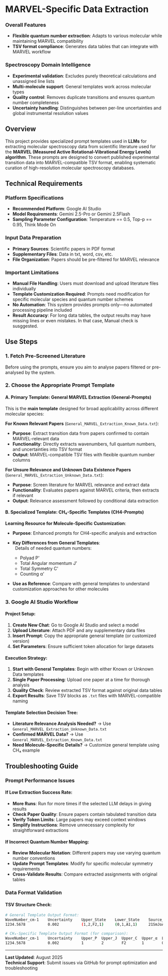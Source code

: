 # MARVEL-Specific Data Extraction

### Overall Features

- **Flexible quantum number extraction**: Adapts to various molecular while maintaining MARVEL compatibility
- **TSV format compliance**: Generates data tables that can integrate with MARVEL workflow

### Spectroscopy Domain Intelligence

- **Experimental validation**: Excludes purely theoretical calculations and unassigned line lists
- **Multi-molecule support**: General templates work across molecular types
- **Quality control**: Removes duplicate transitions and ensures quantum number completeness
- **Uncertainty handling**: Distinguishes between per-line uncertainties and global instrumental resolution values

## Overview

This project provides specialized prompt templates used in **LLMs** for extracting molecular spectroscopy data from scientific literature used for the **MARVEL (Measured Active Rotational-Vibrational Energy Levels) algorithm**. These prompts are designed to convert published experimental transition data into MARVEL-compatible TSV format, enabling systematic curation of high-resolution molecular spectroscopy databases.

## Technical Requirements

### Platform Specifications

- **Recommended Platform**: Google AI Studio
- **Model Requirements**: Gemini 2.5-Pro or Gemini 2.5Flash
- **Sampling Parameter Configuration**: Temperature == 0.5, Top-p == 0.95, Think Mode On

### Input Data Preparation

- **Primary Sources**: Scientific papers in PDF format
- **Supplementary Files**: Data in txt, word, csv, etc.
- **File Organization**: Papers should be pre-filtered for MARVEL relevance

### Important Limitations

- **Manual File Handling**: Users must download and upload literature files individually
- **Template Customization Required**: Prompts need modification for specific molecular species and quantum number schemes
- **No Automation**: This system provides prompts only—no automated processing pipeline included
- **Result Accuracy**: For long data tables, the output results may have missing lines or even mistakes. In that case, Manual check is susggested.

## Use Steps

### 1. Fetch Pre-Screened Literature

Before using the prompts, ensure you aim to analyse papers filtered or pre-analysed by the system.

### 2. Choose the Appropriate Prompt Template

#### A. Primary Template: General MARVEL Extraction (General-Prompts)

This is the **main template** designed for broad applicability across different molecular species:

**For Known Relevant Papers** (`General_MARVEL_Extraction_Known_Data.txt`):

- **Purpose**: Extract transition data from papers confirmed to contain MARVEL-relevant data
- **Functionality**: Directly extracts wavenumbers, full quantum numbers, and uncertainties into TSV format
- **Output**: MARVEL-compatible TSV files with flexible quantum number columns

**For Unsure Relevance and Unknown Data Existence Papers** (`General_MARVEL_Extraction_Unknown_Data.txt`):

- **Purpose**: Screen literature for MARVEL relevance and extract data
- **Functionality**: Evaluates papers against MARVEL criteria, then extracts if relevant
- **Output**: Relevance assessment followed by conditional data extraction

#### B. Specialized Template: CH₄-Specific Templates (CH4-Prompts)

**Learning Resource for Molecule-Specific Customization**:

- **Purpose**: Enhanced prompts for CH4-specific analysis and extraction
- **Key Differences from General Templates**:  
  &nbsp;&nbsp;Details of needed quantum numbers:

  - Polyad P'
  - Total Angular momentum J'
  - Total Symmetry C'
  - Counting α'

- **Use as Reference**: Compare with general templates to understand customization approaches for other molecules

### 3. Google AI Studio Workflow

#### Project Setup:

1. **Create New Chat**: Go to Google AI Studio and select a model
2. **Upload Literature**: Attach PDF and any supplementary data files
3. **Insert Prompt**: Copy the appropriate general template (or customized version)
4. **Set Parameters**: Ensure sufficient token allocation for large datasets

#### Execution Strategy:

1. **Start with General Templates**: Begin with either Known or Unknown Data templates
2. **Single Paper Processing**: Upload one paper at a time for thorough analysis
3. **Quality Check**: Review extracted TSV format against original data tables
4. **Export Results**: Save TSV blocks as `.txt` files with MARVEL-compatible naming

#### Template Selection Decision Tree:

- **Literature Relevance Analysis Needed?** → Use `General_MARVEL_Extraction_Unknown_Data.txt`
- **Confirmed MARVEL Data?** → Use `General_MARVEL_Extraction_Known_Data.txt`
- **Need Molecule-Specific Details?** → Customize general template using CH₄ example

## Troubleshooting Guide

### Prompt Performance Issues

#### If Low Extraction Success Rate:

- **More Runs**: Run for more times if the selected LLM delays in giving results
- **Check Paper Quality**: Ensure papers contain tabulated transition data
- **Verify Token Limits**: Large papers may exceed context windows
- **Simplify Instructions**: Remove unnecessary complexity for straightforward extractions

#### If Incorrect Quantum Number Mapping:

- **Review Molecular Notation**: Different papers may use varying quantum number conventions
- **Update Prompt Templates**: Modify for specific molecular symmetry requirements
- **Cross-Validate Results**: Compare extracted assignments with original tables

### Data Format Validation

#### TSV Structure Check:

```bash
# General Template Output Format:
WaveNumber_cm-1    Uncertainty    Upper_State    Lower_State    Source_tag.rownumber
1234.5678          0.002          (1,2,F2,1)     (0,1,A1,1)     21SmJoAn.001

# CH₄-Specific Template Output Format (for comparison):
WaveNumber_cm-1    Uncertainty    Upper_P  Upper_J  Upper_C  Upper_α  Lower_P  Lower_J  Lower_C  Lower_α  Source_tag.rownumber
1234.5678          0.002          1        2        F2       1        0        1        A1       1        21SmJoAn.001
```

---

**Last Updated**: August 2025  
**Technical Support**: Submit issues via GitHub for prompt optimization and troubleshooting
